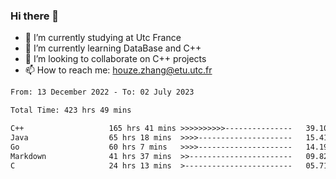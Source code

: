 ### Hi there 👋
- 🔭 I’m currently studying at Utc France
- 🌱 I’m currently learning DataBase and C++
- 👯 I’m looking to collaborate on C++ projects
- 📫 How to reach me: houze.zhang@etu.utc.fr

<!--START_SECTION:waka-->

```txt
From: 13 December 2022 - To: 02 July 2023

Total Time: 423 hrs 49 mins

C++                   165 hrs 41 mins >>>>>>>>>>---------------   39.10 %
Java                  65 hrs 18 mins  >>>>---------------------   15.41 %
Go                    60 hrs 7 mins   >>>>---------------------   14.19 %
Markdown              41 hrs 37 mins  >>-----------------------   09.82 %
C                     24 hrs 13 mins  >------------------------   05.71 %
```

<!--END_SECTION:waka-->
